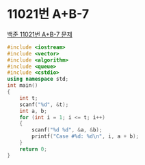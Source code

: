# 11021번 A+B-7

[백준 11021번 A+B-7 문제](https://www.acmicpc.net/problem/11021)

```c++
#include <iostream>
#include <vector>
#include <algorithm>
#include <queue>
#include <cstdio>
using namespace std;
int main()
{
    int t;
    scanf("%d", &t);
    int a, b;
    for (int i = 1; i <= t; i++)
    {
        scanf("%d %d", &a, &b);
        printf("Case #%d: %d\n", i, a + b);
    }
    return 0;
}
```

